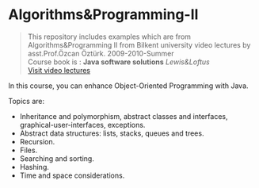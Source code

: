 # Algorithms&Programming-II

>This repository includes examples which are from Algorithms&amp;Programming II from Bilkent university video lectures by asst.Prof.Özcan Öztürk.
2009-2010-Summer  
Course book is : **Java software solutions**  *Lewis&Loftus*  
[Visit video lectures](http://video.bilkent.edu.tr/course_videos.php?courseid=19) 

In this course, you can enhance Object-Oriented Programming with Java.  

Topics are:
* Inheritance and polymorphism, abstract classes and interfaces, graphical-user-interfaces, exceptions.
* Abstract data structures: lists, stacks, queues and trees. 
* Recursion.
* Files.
* Searching and sorting.
* Hashing.
* Time and space considerations.  


 



